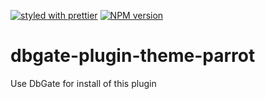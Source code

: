 [![styled with prettier](https://img.shields.io/badge/styled_with-prettier-ff69b4.svg)](https://github.com/prettier/prettier)
[![NPM version](https://img.shields.io/npm/v/dbgate-plugin-theme-parrot.svg)](https://www.npmjs.com/package/dbgate-plugin-theme-parrot)

# dbgate-plugin-theme-parrot

Use DbGate for install of this plugin
